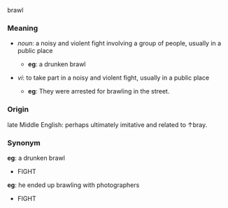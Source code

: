 brawl
### Meaning
+ _noun_: a noisy and violent fight involving a group of people, usually in a public place
	+ __eg__: a drunken brawl

+ _vi_: to take part in a noisy and violent fight, usually in a public place
	+ __eg__: They were arrested for brawling in the street.

### Origin

late Middle English: perhaps ultimately imitative and related to ↑bray.

### Synonym

__eg__: a drunken brawl

+ FIGHT

__eg__: he ended up brawling with photographers

+ FIGHT


